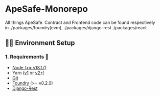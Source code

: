 # ApeSafe-Monorepo

All things ApeSafe. Contract and Frontend code can be found respectively in ./packages/foundry(evm), ./packages/django-rest ./packages/react

## 🧑‍💻 Environment Setup

### 1. Requirements 📜

- [Node (>= v18.17)](https://nodejs.org/en/download/)
- Yarn ([v1](https://classic.yarnpkg.com/en/docs/install/) or [v2+](https://yarnpkg.com/getting-started/install))
- [Git](https://git-scm.com/downloads)
- [Foundry](https://book.getfoundry.sh/getting-started/installation) (>= v0.2.0)
- [Django-Rest](https://www.django-rest-framework.org/) 
